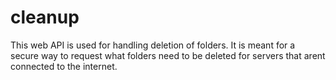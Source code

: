 # cleanup
This web API is used for handling deletion of folders.
It is meant for a secure way to request what folders need to be deleted for servers that arent connected to the internet.